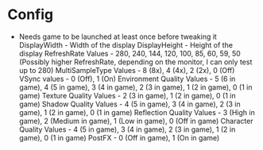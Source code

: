 # Config
- Needs game to be launched at least once before tweaking it
DisplayWidth - Width of the display
DisplayHeight - Height of the display
RefreshRate Values - 280, 240, 144, 120, 100, 85, 60, 59, 50 (Possibly higher RefreshRate, depending on the monitor, I can only test up to 280)
MultiSampleType Values - 8 (8x), 4 (4x), 2 (2x), 0 (Off)
VSync values - 0 (Off), 1 (On)
Environment Quality Values - 5 (6 in game), 4 (5 in game), 3 (4 in game), 2 (3 in game), 1 (2 in game), 0 (1 in game)
Texture Quality Values - 2 (3 in game), 1 (2 in game), 0 (1 in game)
Shadow Quality Values - 4 (5 in game), 3 (4 in game), 2 (3 in game), 1 (2 in game), 0 (1 in game)
Reflection Quality Values - 3 (High in game), 2 (Medium in game), 1 (Low in game), 0 (Off in game)
Character Quality Values - 4 (5 in game), 3 (4 in game), 2 (3 in game), 1 (2 in game), 0 (1 in game)
PostFX - 0 (Off in game), 1 (On in game)
